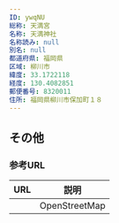 ```yaml
---
ID: ywqNU
総称: 天満宮
名称: 天満神社
名称読み: null
別名: null
都道府県: 福岡県
区域: 柳川市
緯度: 33.1722118
経度: 130.4082851
郵便番号: 8320011
住所: 福岡県柳川市保加町１８
---
```


## その他

### 参考URL

| URL | 説明          |
| --- | ------------- |
|     | OpenStreetMap |
